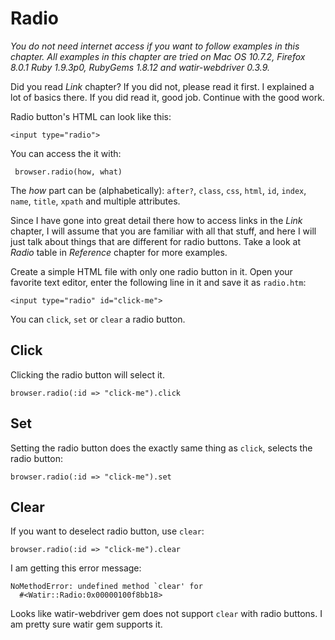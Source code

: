 # Radio

*You do not need internet access if you want to follow examples in this chapter. All examples in this chapter are tried on Mac OS 10.7.2, Firefox 8.0.1 Ruby 1.9.3p0, RubyGems 1.8.12 and watir-webdriver 0.3.9.*

Did you read *Link* chapter? If you did not, please read it first. I explained a lot of basics there. If you did read it, good job. Continue with the good work.

Radio button's HTML can look like this:

    <input type="radio">

You can access the it with:

     browser.radio(how, what)

The *how* part can be (alphabetically): `after?`, `class`, `css`, `html`, `id`, `index`, `name`, `title`, `xpath` and multiple attributes.

Since I have gone into great detail there how to access links in the *Link* chapter, I will assume that you are familiar with all that stuff, and here I will just talk about things that are different for radio buttons. Take a look at *Radio* table in *Reference* chapter for more examples.

Create a simple HTML file with only one radio button in it. Open your favorite text editor, enter the following line in it and save it as `radio.htm`:

    <input type="radio" id="click-me">

You can `click`, `set` or `clear` a radio button.

## Click

Clicking the radio button will select it.

    browser.radio(:id => "click-me").click

## Set

Setting the radio button does the exactly same thing as `click`, selects the radio button:

    browser.radio(:id => "click-me").set

## Clear

If you want to deselect radio button, use `clear`:

    browser.radio(:id => "click-me").clear

I am getting this error message:

    NoMethodError: undefined method `clear' for
      #<Watir::Radio:0x00000100f8bb18>

Looks like watir-webdriver gem does not support `clear` with radio buttons. I am pretty sure watir gem supports it.



